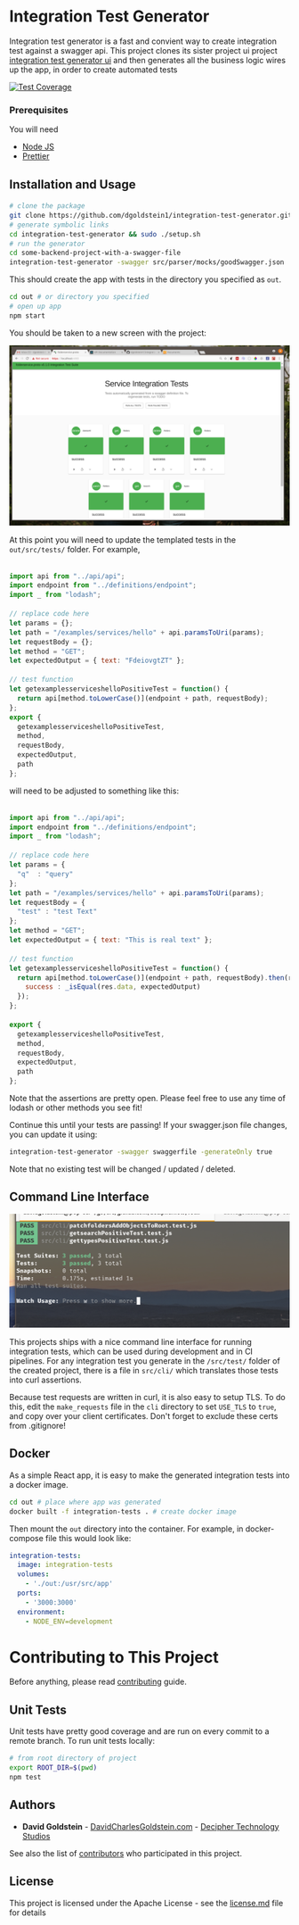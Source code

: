 # Integration Test Generator


Integration test generator is a fast and convient way to create integration test against a swagger api. This project clones its sister project ui project [integration test generator ui](https://github.com/dgoldstein1/swagger-integration-test-UI) and then generates all the business logic wires up the app, in order to create automated tests

[![Test Coverage](https://api.codeclimate.com/v1/badges/ce123b477e3b9b57cab8/test_coverage)](https://codeclimate.com/github/dgoldstein1/integration-test-generator/test_coverage)


### Prerequisites

You will need 

- [Node JS](https://nodejs.org/en/)
- [Prettier](https://prettier.io/)

## Installation and Usage

```sh
# clone the package
git clone https://github.com/dgoldstein1/integration-test-generator.git
# generate symbolic links
cd integration-test-generator && sudo ./setup.sh
# run the generator
cd some-backend-project-with-a-swagger-file
integration-test-generator -swagger src/parser/mocks/goodSwagger.json  -out mock-integration-tests -endpoint https://localhost:8080 -npmPackageName test
```

This should create the app with tests in the directory you specified as `out`.

```sh
cd out # or directory you specified
# open up app
npm start 
``` 

You should be taken to a new screen with the project:

![app](images/exampleApp.png)

At this point you will need to update the templated tests in the `out/src/tests/` folder. For example, 

```js

import api from "../api/api";
import endpoint from "../definitions/endpoint";
import _ from "lodash";

// replace code here
let params = {};
let path = "/examples/services/hello" + api.paramsToUri(params);
let requestBody = {};
let method = "GET";
let expectedOutput = { text: "FdeiovgtZT" };

// test function
let getexamplesserviceshelloPositiveTest = function() {
  return api[method.toLowerCase()](endpoint + path, requestBody);
};
export {
  getexamplesserviceshelloPositiveTest,
  method,
  requestBody,
  expectedOutput,
  path
};

```

will need to be adjusted to something like this:

```js

import api from "../api/api";
import endpoint from "../definitions/endpoint";
import _ from "lodash";

// replace code here
let params = {
  "q"  : "query"
};
let path = "/examples/services/hello" + api.paramsToUri(params);
let requestBody = {
  "test" : "test Text"
};
let method = "GET";
let expectedOutput = { text: "This is real text" };

// test function
let getexamplesserviceshelloPositiveTest = function() {
  return api[method.toLowerCase()](endpoint + path, requestBody).then(res =>{
    success : _isEqual(res.data, expectedOutput)  
  });
};

export {
  getexamplesserviceshelloPositiveTest,
  method,
  requestBody,
  expectedOutput,
  path
};

 ```

Note that the assertions are pretty open. Please feel free to use any time of lodash or other methods you see fit!

Continue this until your tests are passing! If your swagger.json file changes, you can update it using:

```sh
integration-test-generator -swagger swaggerfile -generateOnly true
```

Note that no existing test will be changed / updated / deleted.

## Command Line Interface

![app](images/exampleCli.png)

This projects ships with a nice command line interface for running integration tests, which can be used during development and in CI pipelines. For any integration test you generate in the `/src/test/` folder of the created project, there is a file in `src/cli/` which translates those tests into curl assertions.

Because test requests are written in curl, it is also easy to setup TLS. To do this, edit the `make_requests` file in the `cli` directory to set `USE_TLS` to `true`, and copy over your client certificates. Don't forget to exclude these certs from .gitignore!


## Docker 

As a simple React app, it is easy to make the generated integration tests into a docker image.

```sh
cd out # place where app was generated
docker built -f integration-tests . # create docker image 
```
Then mount the `out` directory into the container. For example, in docker-compose file this would look like:

```yml
integration-tests:
  image: integration-tests
  volumes:
    - './out:/usr/src/app'
  ports:
    - '3000:3000'
  environment:
    - NODE_ENV=development
```

# Contributing to This Project

Before anything, please read [contributing](CONTRIBUTING) guide.

## Unit Tests

Unit tests have pretty good coverage and are run on every commit to a remote branch. To run unit tests locally:

```sh
# from root directory of project
export ROOT_DIR=$(pwd)
npm test
```

## Authors

* **David Goldstein** - [DavidCharlesGoldstein.com](http://www.davidcharlesgoldstein.com/?github-integration-test-generator) - [Decipher Technology Studios](http://deciphernow.com/)

See also the list of [contributors](https://github.com/your/project/contributors) who participated in this project.

## License

This project is licensed under the Apache License - see the [license.md](LICENSE) file for details
